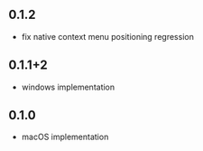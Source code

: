 ## 0.1.2

- fix native context menu positioning regression

## 0.1.1+2

- windows implementation

## 0.1.0

- macOS implementation
